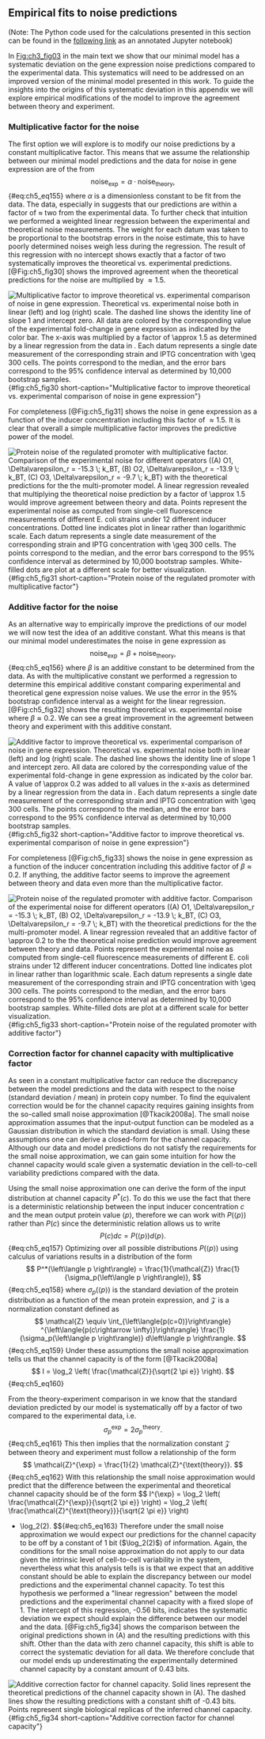 ## Empirical fits to noise predictions 

(Note: The Python code used for the calculations presented in this section can
be found in the [following
link](https://www.rpgroup.caltech.edu/chann_cap/src/theory/html/empirical_constants.html)
as an annotated Jupyter notebook)

In [Fig:ch3_fig03](C) in the main text we show that our minimal model has a
systematic deviation on the gene expression noise predictions compared to the
experimental data. This systematics will need to be addressed on an improved
version of the minimal model presented in this work. To guide the insights into
the origins of this systematic deviation in this appendix we will explore
empirical modifications of the model to improve the agreement between theory and
experiment.

### Multiplicative factor for the noise 

The first option we will explore is to modify our noise predictions by a
constant multiplicative factor. This means that we assume the relationship
between our minimal model predictions and the data for noise in gene expression
are of the from
$$
\text{noise}_{\text{exp}} = \alpha \cdot \text{noise}_{\text{theory}},
$${#eq:ch5_eq155}
where $\alpha$ is a dimensionless constant to be fit from the data. The data,
especially in suggests that our predictions are within a factor of $\approx$ two
from the experimental data. To further check that intuition we performed a
weighted linear regression between the experimental and theoretical noise
measurements. The weight for each datum was taken to be proportional to the
bootstrap errors in the noise estimate, this to have poorly determined noises
weigh less during the regression. The result of this regression with no
intercept shows exactly that a factor of two systematically improves the
theoretical vs. experimental predictions. [@Fig:ch5_fig30] shows the improved
agreement when the theoretical predictions for the noise are multiplied by
$\approx 1.5$.

![**Multiplicative factor to improve theoretical vs. experimental comparison of
noise in gene expression.** Theoretical vs. experimental noise both in linear
(left) and log (right) scale. The dashed line shows the identity line of slope 1
and intercept zero. All data are colored by the corresponding value of the
experimental fold-change in gene expression as indicated by the color bar. The
$x$-axis was multiplied by a factor of $\approx 1.5$ as determined by a linear
regression from the data in . Each datum represents a single date measurement of
the corresponding strain and IPTG concentration with $\geq 300$ cells. The
points correspond to the median, and the error bars correspond to the 95%
confidence interval as determined by 10,000 bootstrap
samples.](ch5_fig30){#fig:ch5_fig30 short-caption="Multiplicative factor to
improve theoretical vs. experimental comparison of noise in gene expression"}

For completeness [@Fig:ch5_fig31] shows the noise in gene expression as a
function of the inducer concentration including this factor of $\approx 1.5$. It
is clear that overall a simple multiplicative factor improves the predictive
power of the model.

![**Protein noise of the regulated promoter with multiplicative factor.**
Comparison of the experimental noise for different operators ((A) O1,
$\Delta\varepsilon_r = -15.3 \; k_BT$, (B) O2, $\Delta\varepsilon_r = -13.9 \;
k_BT$, (C) O3, $\Delta\varepsilon_r = -9.7 \; k_BT$) with the theoretical
predictions for the the multi-promoter model. A linear regression revealed that
multiplying the theoretical noise prediction by a factor of $\approx 1.5$ would
improve agreement between theory and data. Points represent the experimental
noise as computed from single-cell fluorescence measurements of different *E.
coli* strains under 12 different inducer concentrations. Dotted line indicates
plot in linear rather than logarithmic scale. Each datum represents a single
date measurement of the corresponding strain and IPTG concentration with $\geq
300$ cells. The points correspond to the median, and the error bars correspond
to the 95% confidence interval as determined by 10,000 bootstrap samples.
White-filled dots are plot at a different scale for better
visualization.](ch5_fig31){#fig:ch5_fig31 short-caption="Protein noise of the
regulated promoter with multiplicative factor"}

### Additive factor for the noise 

As an alternative way to empirically improve the predictions of our model we
will now test the idea of an additive constant. What this means is that our
minimal model underestimates the noise in gene expression as
$$
\text{noise}_{\text{exp}} = \beta + \text{noise}_{\text{theory}},
$${#eq:ch5_eq156}
where $\beta$ is an additive constant to be determined from the data. As with
the multiplicative constant we performed a regression to determine this
empirical additive constant comparing experimental and theoretical gene
expression noise values. We use the error in the 95% bootstrap confidence
interval as a weight for the linear regression. [@Fig:ch5_fig32] shows the
resulting theoretical vs. experimental noise where $\beta \approx 0.2$. We can
see a great improvement in the agreement between theory and experiment with this
additive constant.

![**Additive factor to improve theoretical vs. experimental comparison of noise
in gene expression.** Theoretical vs. experimental noise both in linear (left)
and log (right) scale. The dashed line shows the identity line of slope 1 and
intercept zero. All data are colored by the corresponding value of the
experimental fold-change in gene expression as indicated by the color bar. A
value of $\approx 0.2$ was added to all values in the $x$-axis as determined by
a linear regression from the data in . Each datum represents a single date
measurement of the corresponding strain and IPTG concentration with $\geq 300$
cells. The points correspond to the median, and the error bars correspond to the
95% confidence interval as determined by 10,000 bootstrap
samples.](ch5_fig32){#fig:ch5_fig32 short-caption="Additive factor to improve
theoretical vs. experimental comparison of noise in gene expression"}

For completeness [@Fig:ch5_fig33] shows the noise in gene expression as a
function of the inducer concentration including this additive factor of $\beta
\approx 0.2$. If anything, the additive factor seems to improve the agreement
between theory and data even more than the multiplicative factor.

![**Protein noise of the regulated promoter with additive factor.** Comparison
of the experimental noise for different operators ((A) O1, $\Delta\varepsilon_r
= -15.3 \; k_BT$, (B) O2, $\Delta\varepsilon_r = -13.9 \; k_BT$, (C) O3,
$\Delta\varepsilon_r = -9.7 \; k_BT$) with the theoretical predictions for the
the multi-promoter model. A linear regression revealed that an additive factor
of $\approx 0.2$ to the the theoretical noise prediction would improve agreement
between theory and data. Points represent the experimental noise as computed
from single-cell fluorescence measurements of different *E. coli* strains under
12 different inducer concentrations. Dotted line indicates plot in linear rather
than logarithmic scale. Each datum represents a single date measurement of the
corresponding strain and IPTG concentration with $\geq 300$ cells. The points
correspond to the median, and the error bars correspond to the 95% confidence
interval as determined by 10,000 bootstrap samples. White-filled dots are plot
at a different scale for better visualization.](ch5_fig33){#fig:ch5_fig33
short-caption="Protein noise of the regulated promoter with additive factor"}

### Correction factor for channel capacity with multiplicative factor

As seen in a constant multiplicative factor can reduce the discrepancy between
the model predictions and the data with respect to the noise (standard deviation
/ mean) in protein copy number. To find the equivalent correction would be for
the channel capacity requires gaining insights from the so-called small noise
approximation [@Tkacik2008a]. The small noise approximation assumes that the
input-output function can be modeled as a Gaussian distribution in which the
standard deviation is small. Using these assumptions one can derive a
closed-form for the channel capacity. Although our data and model predictions do
not satisfy the requirements for the small noise approximation, we can gain some
intuition for how the channel capacity would scale given a systematic deviation
in the cell-to-cell variability predictions compared with the data.

Using the small noise approximation one can derive the form of the input
distribution at channel capacity $P^*(c)$. To do this we use the fact that there
is a deterministic relationship between the input inducer concentration $c$ and
the mean output protein value $\left\langle p \right\rangle$, therefore we can
work with $P(\left\langle p \right\rangle)$ rather than $P(c)$ since the
deterministic relation allows us to write 
$$
P(c) dc = P(\left\langle p \right\rangle) d\left\langle p \right\rangle.
$${#eq:ch5_eq157}
Optimizing over all possible distributions $P(\left\langle p \right\rangle)$
using calculus of variations results in a distribution of the form
$$
P^*(\left\langle p \right\rangle) = 
\frac{1}{\mathcal{Z}} \frac{1}{\sigma_p(\left\langle p \right\rangle)},
$${#eq:ch5_eq158}
where $\sigma_p(\left\langle p \right\rangle)$ is the standard deviation of the
protein distribution as a function of the mean protein expression, and
$\mathcal{Z}$ is a normalization constant defined as
$$
\mathcal{Z} \equiv 
\int_{\left\langle{p(c=0)}\right\rangle}
^{\left\langle{p(c\rightarrow \infty)}\right\rangle}
\frac{1}{\sigma_p(\left\langle p \right\rangle)} d\left\langle p \right\rangle.
$${#eq:ch5_eq159}
Under these assumptions the small noise approximation tells us that the channel
capacity is of the form [@Tkacik2008a]
$$
I = \log_2 \left( \frac{\mathcal{Z}}{\sqrt{2 \pi e}} \right).
$${#eq:ch5_eq160}

From the theory-experiment comparison in we know that the standard deviation
predicted by our model is systematically off by a factor of two compared to the
experimental data, i.e.
$$
\sigma_p^{\exp} = 2 \sigma_p^{\text{theory}}.
$${#eq:ch5_eq161}
This then implies that the normalization constant $\mathcal{Z}$ between theory
and experiment must follow a relationship of the form
$$
\mathcal{Z}^{\exp} = \frac{1}{2} \mathcal{Z}^{\text{theory}}.
$${#eq:ch5_eq162}
With this relationship the small noise approximation would predict that the
difference between the experimental and theoretical channel capacity should be
of the form
$$
I^{\exp} = \log_2 \left( \frac{\mathcal{Z}^{\exp}}{\sqrt{2 \pi e}} \right)
= \log_2 \left( \frac{\mathcal{Z}^{\text{theory}}}{\sqrt{2 \pi e}} \right)
- \log_2(2).
$${#eq:ch5_eq163}
Therefore under the small noise approximation we would expect our predictions
for the channel capacity to be off by a constant of 1 bit ($\log_2(2)$) of
information. Again, the conditions for the small noise approximation do not
apply to our data given the intrinsic level of cell-to-cell variability in the
system, nevertheless what this analysis tells is is that we expect that an
additive constant should be able to explain the discrepancy between our model
predictions and the experimental channel capacity. To test this hypothesis we
performed a "linear regression" between the model predictions and the
experimental channel capacity with a fixed slope of 1. The intercept of this
regression, -0.56 bits, indicates the systematic deviation we expect should
explain the difference between our model and the data. [@Fig:ch5_fig34] shows
the comparison between the original predictions shown in (A) and the resulting
predictions with this shift. Other than the data with zero channel capacity,
this shift is able to correct the systematic deviation for all data. We
therefore conclude that our model ends up underestimating the experimentally
determined channel capacity by a constant amount of 0.43 bits.

![**Additive correction factor for channel capacity.** Solid lines represent the
theoretical predictions of the channel capacity shown in (A). The dashed lines
show the resulting predictions with a constant shift of -0.43 bits. Points
represent single biological replicas of the inferred channel
capacity.](ch5_fig34){#fig:ch5_fig34 short-caption="Additive correction factor
for channel capacity"}
